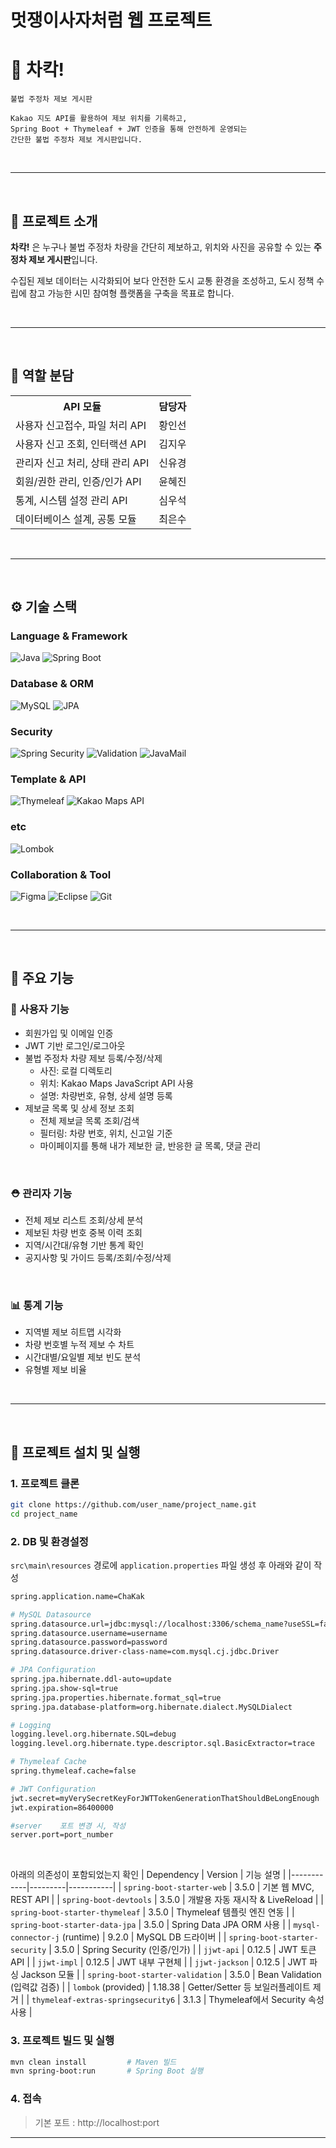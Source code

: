 # 멋쟁이사자처럼 웹 프로젝트
# 🚗 차칵!

```
불법 주정차 제보 게시판

Kakao 지도 API를 활용하여 제보 위치를 기록하고,
Spring Boot + Thymeleaf + JWT 인증을 통해 안전하게 운영되는
간단한 불법 주정차 제보 게시판입니다.
```

<br>

---

<br>

## 📍 프로젝트 소개

**차칵!** 은 누구나 불법 주정차 차량을 간단히 제보하고, 위치와 사진을 공유할 수 있는 **주정차 제보 게시판**입니다.

수집된 제보 데이터는 시각화되어 보다 안전한 도시 교통 환경을 조성하고, 도시 정책 수립에 참고 가능한 시민 참여형 플랫폼을 구축을 목표로 합니다.

<br>

---

<br>

## 👤 역할 분담
<table>
  <tr>
    <th>API 모듈</th>
    <th>담당자</th>
  </tr>
  <tr>
    <td>사용자 신고접수, 파일 처리 API</td>
    <td>황인선</td>
  </tr>
  <tr>
    <td>사용자 신고 조회, 인터랙션 API</td>
    <td>김지우</td>
  </tr>
  <tr>
    <td>관리자 신고 처리, 상태 관리 API</td>
    <td>신유경</td>
  </tr>
  <tr>
    <td>회원/권한 관리, 인증/인가 API</td>
    <td>윤혜진</td>
  </tr>
  <tr>
    <td>통계, 시스템 설정 관리 API</td>
    <td>심우석</td>
  </tr>
  <tr>
    <td>데이터베이스 설계, 공통 모듈</td>
    <td>최은수</td>
  </tr>
</table>

<br>

---

<br>

## ⚙️ 기술 스택

### Language & Framework
![Java](https://img.shields.io/badge/Java-21-blue?logo=openjdk)
![Spring Boot](https://img.shields.io/badge/Spring%20Boot-3.x-brightgreen?logo=springboot)

### Database & ORM
![MySQL](https://img.shields.io/badge/MySQL-8.x-blue?logo=mysql)
![JPA](https://img.shields.io/badge/Spring%20Data%20JPA-Enabled-blueviolet)

### Security
![Spring Security](https://img.shields.io/badge/Spring%20Security-JWT-yellowgreen?logo=spring)
![Validation](https://img.shields.io/badge/Validation-Bean%20Validation-green?logo=spring)
![JavaMail](https://img.shields.io/badge/JavaMail-Enabled-lightgrey?logo=gmail)

### Template & API
![Thymeleaf](https://img.shields.io/badge/Thymeleaf-3.x-brightgreen?logo=thymeleaf)
![Kakao Maps API](https://img.shields.io/badge/Kakao%20Maps-JS%20API-orange?logo=kakao)

### etc
![Lombok](https://img.shields.io/badge/Lombok-Enabled-red?logo=java)

### Collaboration & Tool
![Figma](https://img.shields.io/badge/Figma-Design-blueviolet?logo=figma&logoColor=white)
![Eclipse](https://img.shields.io/badge/Eclipse-IDE-2C2255?logo=eclipseide&logoColor=white)
![Git](https://img.shields.io/badge/Git-Version%20Control-F05032?logo=git&logoColor=white)

<br>

---

<br>

## 📝 주요 기능

### 🧑 사용자 기능
- 회원가입 및 이메일 인증
- JWT 기반 로그인/로그아웃
- 불법 주정차 차량 제보 등록/수정/삭제
    - 사진: 로컬 디렉토리
    - 위치: Kakao Maps JavaScript API 사용
    - 설명: 차량번호, 유형, 상세 설명 등록
- 제보글 목록 및 상세 정보 조회
    - 전체 제보글 목록 조회/검색
    - 필터링: 차량 번호, 위치, 신고일 기준
    - 마이페이지를 통해 내가 제보한 글, 반응한 글 목록, 댓글 관리

<br>

### ⛑️ 관리자 기능
- 전체 제보 리스트 조회/상세 분석
- 제보된 차량 번호 중복 이력 조회
- 지역/시간대/유형 기반 통계 확인
- 공지사항 및 가이드 등록/조회/수정/삭제

<br>

### 📊 통계 기능
- 지역별 제보 히트맵 시각화
- 차량 번호별 누적 제보 수 차트
- 시간대별/요일별 제보 빈도 분석
- 유형별 제보 비율

<br>

---

<br>

## 🚩 프로젝트 설치 및 실행

### 1. 프로젝트 클론
```bash
git clone https://github.com/user_name/project_name.git
cd project_name
```

### 2. DB 및 환경설정
`src\main\resources` 경로에 `application.properties` 파일 생성 후 아래와 같이 작성
```bash
spring.application.name=ChaKak

# MySQL Datasource
spring.datasource.url=jdbc:mysql://localhost:3306/schema_name?useSSL=false&serverTimezone=UTC&characterEncoding=UTF-8&allowPublicKeyRetrieval=true
spring.datasource.username=username
spring.datasource.password=password
spring.datasource.driver-class-name=com.mysql.cj.jdbc.Driver

# JPA Configuration
spring.jpa.hibernate.ddl-auto=update
spring.jpa.show-sql=true
spring.jpa.properties.hibernate.format_sql=true
spring.jpa.database-platform=org.hibernate.dialect.MySQLDialect

# Logging
logging.level.org.hibernate.SQL=debug
logging.level.org.hibernate.type.descriptor.sql.BasicExtractor=trace

# Thymeleaf Cache
spring.thymeleaf.cache=false

# JWT Configuration
jwt.secret=myVerySecretKeyForJWTTokenGenerationThatShouldBeLongEnough
jwt.expiration=86400000

#server    포트 변경 시, 작성
server.port=port_number
```

<br>

아래의 의존성이 포함되었는지 확인
| Dependency | Version | 기능 설명 |
|------------|---------|-----------|
| `spring-boot-starter-web` | 3.5.0 | 기본 웹 MVC, REST API |
| `spring-boot-devtools` | 3.5.0 | 개발용 자동 재시작 & LiveReload |
| `spring-boot-starter-thymeleaf` | 3.5.0 | Thymeleaf 템플릿 엔진 연동 |
| `spring-boot-starter-data-jpa` | 3.5.0 | Spring Data JPA ORM 사용 |
| `mysql-connector-j` (runtime) | 9.2.0 | MySQL DB 드라이버 |
| `spring-boot-starter-security` | 3.5.0 | Spring Security (인증/인가) |
| `jjwt-api` | 0.12.5 | JWT 토큰 API |
| `jjwt-impl` | 0.12.5 | JWT 내부 구현체 |
| `jjwt-jackson` | 0.12.5 | JWT 파싱 Jackson 모듈 |
| `spring-boot-starter-validation` | 3.5.0 | Bean Validation (입력값 검증) |
| `lombok` (provided) | 1.18.38 | Getter/Setter 등 보일러플레이트 제거 |
| `thymeleaf-extras-springsecurity6` | 3.1.3 | Thymeleaf에서 Security 속성 사용 |


### 3. 프로젝트 빌드 및 실행
```bash
mvn clean install         # Maven 빌드
mvn spring-boot:run       # Spring Boot 실행
```

### 4. 접속
> 기본 포트 : http://localhost:port <br>

---